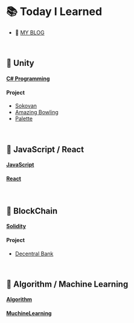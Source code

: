# :books: Today I Learned
- :memo: [MY BLOG](https://juhuyunjjung.tistory.com/)

<br>

## :pushpin: Unity
#### [C# Programming](https://github.com/JuRyunn/TIL_develop/tree/main/Unity)
#### Project
- [Sokovan](https://github.com/JuRyunn/Sokovan)
- [Amazing Bowling](https://github.com/JuRyunn/Amazing-Bowling)
- [Palette](https://github.com/JuRyunn/UnityProject_Palette)

<br>

## :pushpin: JavaScript / React
#### [JavaScript](https://github.com/JuRyunn/TIL_develop/tree/main/JavaScript)
#### [React](https://github.com/JuRyunn/TIL_develop/tree/main/React)


<br>

## :pushpin: BlockChain
#### [Solidity](https://github.com/JuRyunn/TIL_develop/tree/main/Solidity)
#### Project
- [Decentral Bank](https://github.com/JuRyunn/DApp-StudyProject)

<br>

## 📌 Algorithm / Machine Learning
#### [Algorithm](https://github.com/JuRyunn/TIL_develop/tree/main/Algorithm)
#### [MuchineLearning](https://github.com/JuRyunn/TIL_develop/tree/main/MachineRunning)

